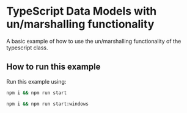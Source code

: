 # TypeScript Data Models with un/marshalling functionality

A basic example of how to use the un/marshalling functionality of the typescript class.

## How to run this example
Run this example using:

```sh
npm i && npm run start
```
```sh
npm i && npm run start:windows
```
